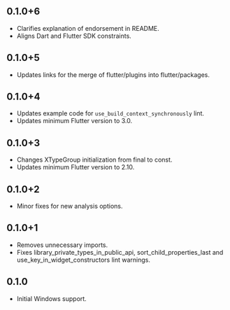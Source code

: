 ## 0.1.0+6

* Clarifies explanation of endorsement in README.
* Aligns Dart and Flutter SDK constraints.

## 0.1.0+5

* Updates links for the merge of flutter/plugins into flutter/packages.

## 0.1.0+4

* Updates example code for `use_build_context_synchronously` lint.
* Updates minimum Flutter version to 3.0.

## 0.1.0+3

* Changes XTypeGroup initialization from final to const.
* Updates minimum Flutter version to 2.10.

## 0.1.0+2

* Minor fixes for new analysis options.

## 0.1.0+1

* Removes unnecessary imports.
* Fixes library_private_types_in_public_api, sort_child_properties_last and use_key_in_widget_constructors
  lint warnings.

## 0.1.0

* Initial Windows support.
